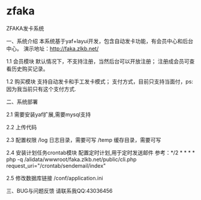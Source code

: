 # zfaka
ZFAKA发卡系统

一、系统介绍
本系统基于yaf+layui开发，包含自动发卡功能，有会员中心和后台中心。
演示地址：http://faka.zlkb.net/

1.1 会员模块
    默认情况下，不支持注册，当然后台可以开放注册；
	注册成会员可查看历史购买记录。
	
1.2 购买模块
    支持自动发卡和手工发卡模式；
	支付方式，目前只支持当面付，ps:因为我当前只有这个支付方式.
	

二、系统部署

2.1 需要安装yaf扩展,需要mysql支持

2.2 上传代码

2.3 配置权限
	/log      日志目录，需要可写
	/temp     缓存目录，需要可写
	
2.4 安装计划任务crontab模块
    配置定时计划,用于定时发送邮件
	参考：*/2 * * * * php -q /alidata/wwwroot/faka.zlkb.net/public/cli.php request_uri="/crontab/sendemail/index"
	
2.5 修改数据库链接
   /conf/application.ini
	
	
三、BUG与问题反馈
   请联系我QQ:43036456
